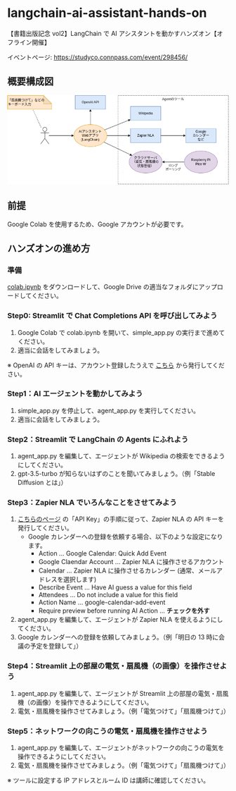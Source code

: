 # langchain-ai-assistant-hands-on

【書籍出版記念 vol2】LangChain で AI アシスタントを動かすハンズオン【オフライン開催】

イベントページ: https://studyco.connpass.com/event/298456/

## 概要構成図

![構成図](./docs/design.png)

## 前提

Google Colab を使用するため、Google アカウントが必要です。

## ハンズオンの進め方

### 準備

[colab.ipynb](./colab.ipynb) をダウンロードして、Google Drive の適当なフォルダにアップロードしてください。

### Step0: Streamlit で Chat Completions API を呼び出してみよう

1. Google Colab で colab.ipynb を開いて、simple_app.py の実行まで進めてください。
2. 適当に会話をしてみましょう。

※ OpenAI の API キーは、アカウント登録したうえで [こちら](https://platform.openai.com/account/api-keys) から発行してください。

### Step1：AI エージェントを動かしてみよう

1. simple_app.py を停止して、agent_app.py を実行してください。
2. 適当に会話をしてみましょう。

### Step2：Streamlit で LangChain の Agents にふれよう

1. agent_app.py を編集して、エージェントが Wikipedia の検索をできるようにしてください。
2. gpt-3.5-turbo が知らないはずのことを聞いてみましょう。（例「Stable Diffusion とは」）

### Step3：Zapier NLA でいろんなことをさせてみよう

1. [こちらのページ](https://nla.zapier.com/credentials/) の「API Key」の手順に従って、Zapier NLA の API キーを発行してください。
   - Google カレンダーへの登録を依頼する場合、以下のような設定になります。
     - Action ... Google Calendar: Quick Add Event
     - Google Claendar Account ... Zapier NLA に操作させるアカウント
     - Calendar ... Zapier NLA に操作させるカレンダー (通常、メールアドレスを選択します)
     - Describe Event ... Have AI guess a value for this field
     - Attendees ... Do not include a value for this field
     - Action Name ... google-calendar-add-event
     - Require preview before running AI Action ... **チェックを外す**
2. agent_app.py を編集して、エージェントが Zapier NLA を使えるようにしてください。
3. Google カレンダーへの登録を依頼してみましょう。（例「明日の 13 時に会議の予定を登録して」）

### Step4：Streamlit 上の部屋の電気・扇風機（の画像）を操作させよう

1. agent_app.py を編集して、エージェントが Streamlit 上の部屋の電気・扇風機（の画像）を操作できるようにしてください。
2. 電気・扇風機を操作させてみましょう。（例「電気つけて」「扇風機つけて」）

### Step5：ネットワークの向こうの電気・扇風機を操作させよう

1. agent_app.py を編集して、エージェントがネットワークの向こうの電気を操作できるようにしてください。
2. 電気・扇風機を操作させてみましょう。（例「電気つけて」「扇風機つけて」）

※ ツールに設定する IP アドレスとルーム ID は講師に確認してください。

